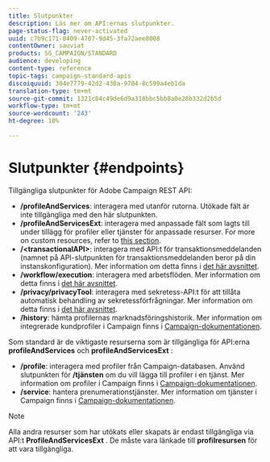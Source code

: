```yaml
---
title: Slutpunkter
description: Läs mer om API:ernas slutpunkter.
page-status-flag: never-activated
uuid: c7b9c171-0409-4707-9d45-3fa72aee8008
contentOwner: sauviat
products: SG_CAMPAIGN/STANDARD
audience: developing
content-type: reference
topic-tags: campaign-standard-apis
discoiquuid: 304e7779-42d2-430a-9704-8c599a4eb1da
translation-type: tm+mt
source-git-commit: 1321c84c49de6d9a318bbc5bb8a0e28b332d2b5d
workflow-type: tm+mt
source-wordcount: '243'
ht-degree: 10%

---
```



# Slutpunkter {#endpoints}

Tillgängliga slutpunkter för Adobe Campaign REST API:

* **/profileAndServices**: interagera med utanför rutorna. Utökade fält är inte tillgängliga med den här slutpunkten.
* **/profileAndServicesExt**: interagera med anpassade fält som lagts till under tillägg för profiler eller tjänster för anpassade resurser. For more on custom resources, refer to [this section](../../api/using/custom-resources.md).
* **/&lt;transactionalAPI>**: interagera med API:t för transaktionsmeddelanden (namnet på API-slutpunkten för transaktionsmeddelanden beror på din instanskonfiguration). Mer information om detta finns i [det här avsnittet](../../api/using/managing-transactional-messages.md).
* **/workflow/execution**: interagera med arbetsflöden. Mer information om detta finns i [det här avsnittet](../../api/using/controlling-a-workflow.md).
* **/privacy/privacyTool**: interagera med sekretess-API:t för att tillåta automatisk behandling av sekretessförfrågningar. Mer information om detta finns i [det här avsnittet](../../api/using/creating-a-privacy-request.md).
* **/history**: hämta profilernas marknadsföringshistorik. Mer information om integrerade kundprofiler i Campaign finns i [Campaign-dokumentationen](https://helpx.adobe.com/campaign/standard/audiences/using/integrated-customer-profile.html).

Som standard är de viktigaste resurserna som är tillgängliga för API:erna **profileAndServices** och **profileAndServicesExt** :

* **/profile**: interagera med profiler från Campaign-databasen. Använd slutpunkten för **/tjänsten** om du vill lägga till profiler i en tjänst. Mer information om profiler i Campaign finns i [Campaign-dokumentationen](https://helpx.adobe.com/campaign/standard/audiences/using/about-profiles.html).
* **/service**: hantera prenumerationstjänster. Mer information om tjänster i Campaign finns i [Campaign-dokumentationen](https://helpx.adobe.com/campaign/standard/audiences/using/creating-a-service.html).

>[!NOTE]
>
>Alla andra resurser som har utökats eller skapats är endast tillgängliga via API:t **ProfileAndServicesExt** . De måste vara länkade till **profilresursen** för att vara tillgängliga.
